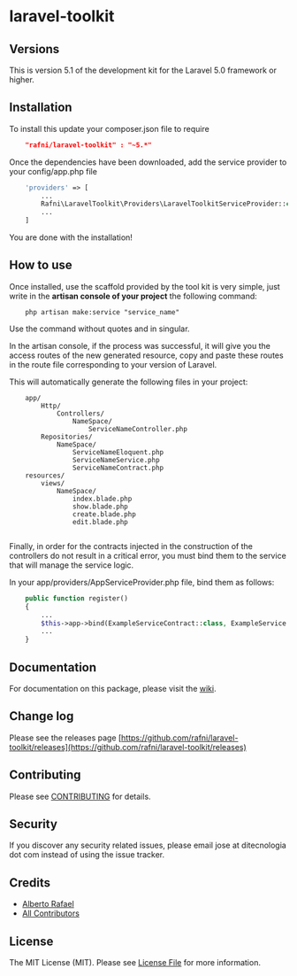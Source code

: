 laravel-toolkit
=================


## Versions

This is version 5.1 of the development kit for the Laravel 5.0 framework or higher.

## Installation

To install this update your composer.json file to require

```json
    "rafni/laravel-toolkit" : "~5.*"
```
Once the dependencies have been downloaded, add the service provider to your config/app.php file

```php
    'providers' => [
        ...
        Rafni\LaravelToolkit\Providers\LaravelToolkitServiceProvider::class
        ...
    ]
```
You are done with the installation!

## How to use

Once installed, use the scaffold provided by the tool kit is very simple, just write in the **artisan console of your project** the following command:

```shell
    php artisan make:service "service_name"
```
Use the command without quotes and in singular. 

In the artisan console, if the process was successful, it will give you the access routes of the new generated resource, copy and paste these routes in the route file corresponding to your version of Laravel.

This will automatically generate the following files in your project:

```
    app/
        Http/
            Controllers/
                NameSpace/
                    ServiceNameController.php
        Repositories/
            NameSpace/
                ServiceNameEloquent.php
                ServiceNameService.php
                ServiceNameContract.php
    resources/
        views/
            NameSpace/
                index.blade.php
                show.blade.php
                create.blade.php
                edit.blade.php
                
```
Finally, in order for the contracts injected in the construction of the controllers do not result in a critical error, you must bind them to the service that will manage the service logic.

In your app/providers/AppServiceProvider.php file, bind them as follows:
```php
    public function register()
    {
        ...
        $this->app->bind(ExampleServiceContract::class, ExampleService::class);
        ...
    }
```

## Documentation

For documentation on this package, please visit the [wiki](https://github.com/rafni/laravel-toolkit/wiki).

## Change log

Please see the releases page [https://github.com/rafni/laravel-toolkit/releases](https://github.com/rafni/laravel-toolkit/releases)

## Contributing

Please see [CONTRIBUTING](CONTRIBUTING.md) for details.

## Security

If you discover any security related issues, please email jose at ditecnologia dot com instead of using the issue tracker.

## Credits

- [Alberto Rafael](https://github.com/rafni)
- [All Contributors](../../contributors)

## License

The MIT License (MIT). Please see [License File](license.md) for more information.
